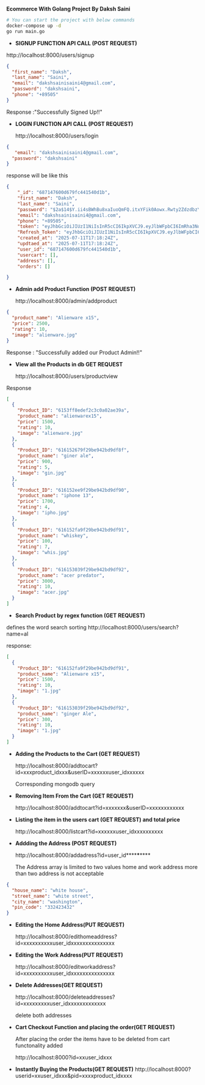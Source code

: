 **Ecommerce With Golang Project By Daksh Saini**


```bash
# You can start the project with below commands
docker-compose up -d
go run main.go
```

- **SIGNUP FUNCTION API CALL (POST REQUEST)**

http://localhost:8000/users/signup

```json
{
  "first_name": "Daksh",
  "last_name": "Saini",
  "email": "dakshsainisaini4@gmail.com",
  "password": "dakshsaini",
  "phone": "+89505"
}
```

Response :"Successfully Signed Up!!"

- **LOGIN FUNCTION API CALL (POST REQUEST)**

  http://localhost:8000/users/login

```json
{
   "email": "dakshsainisaini4@gmail.com",
  "password": "dakshsaini"
}
```

response will be like this

```json
{
    "_id": "687147600d679fc441540d1b",
    "first_name": "Daksh",
    "last_name": "Saini",
    "password": "$2a$14$Y.ii4sBWhBu8xaIuoQmFQ.itxYFik0Aowx.Rwty2ZdzdbzYIP0GBG",
    "email": "dakshsainisaini4@gmail.com",
    "phone": "+89505",
    "token": "eyJhbGciOiJIUzI1NiIsInR5cCI6IkpXVCJ9.eyJlbWFpbCI6ImRha3Noc2FpbmlzYWluaTRAZ21haWwuY29tIiwiZmlyc3RfbmFtZSI6IkRha3NoIiwibGFzdF9uYW1lIjoiU2FpbmkiLCJ1aWQiOiI2ODcxNDc2MDBkNjc5ZmM0NDE1NDBkMWIiLCJleHAiOjE3NTIzNDA3MDQsImlhdCI6MTc1MjI1NDMwNH0.1Mm3D4pe0rfVO5UxnDc6_s9zrft1IiAxIo8tpGNi1JA",
    "Refresh_Token": "eyJhbGciOiJIUzI1NiIsInR5cCI6IkpXVCJ9.eyJlbWFpbCI6IiIsImZpcnN0X25hbWUiOiIiLCJsYXN0X25hbWUiOiIiLCJ1aWQiOiIiLCJleHAiOjE3NTI4NTkxMDQsImlhdCI6MTc1MjI1NDMwNH0.gIx6qe5vXc__oZDTZx4LL70bYu9n1JFrL3HW1yLc7Kc",
    "created_at": "2025-07-11T17:18:24Z",
    "updtaed_at": "2025-07-11T17:18:24Z",
    "user_id": "687147600d679fc441540d1b",
    "usercart": [],
    "address": [],
    "orders": []

}
```

- **Admin add Product Function (POST REQUEST)**

  http://localhost:8000/admin/addproduct

```json
{
  "product_name": "Alienware x15",
  "price": 2500,
  "rating": 10,
  "image": "alienware.jpg"
}
```

Response : "Successfully added our Product Admin!!"

- **View all the Products in db GET REQUEST**

  http://localhost:8000/users/productview

Response

```json
[
  {
    "Product_ID": "6153ff8edef2c3c0a02ae39a",
    "product_name": "alienwarex15",
    "price": 1500,
    "rating": 10,
    "image": "alienware.jpg"
  },
  {
    "Product_ID": "616152679f29be942bd9df8f",
    "product_name": "giner ale",
    "price": 900,
    "rating": 5,
    "image": "gin.jpg"
  },
  {
    "Product_ID": "616152ee9f29be942bd9df90",
    "product_name": "iphone 13",
    "price": 1700,
    "rating": 4,
    "image": "ipho.jpg"
  },
  {
    "Product_ID": "616152fa9f29be942bd9df91",
    "product_name": "whiskey",
    "price": 100,
    "rating": 7,
    "image": "whis.jpg"
  },
  {
    "Product_ID": "616153039f29be942bd9df92",
    "product_name": "acer predator",
    "price": 3000,
    "rating": 10,
    "image": "acer.jpg"
  }
]
```

- **Search Product by regex function (GET REQUEST)**

defines the word search sorting
http://localhost:8000/users/search?name=al

response:

```json
[
  {
    "Product_ID": "616152fa9f29be942bd9df91",
    "product_name": "Alienware x15",
    "price": 1500,
    "rating": 10,
    "image": "1.jpg"
  },
  {
    "Product_ID": "616153039f29be942bd9df92",
    "product_name": "ginger Ale",
    "price": 300,
    "rating": 10,
    "image": "1.jpg"
  }
]
```

- **Adding the Products to the Cart (GET REQUEST)**

  http://localhost:8000/addtocart?id=xxxproduct_idxxx&userID=xxxxxxuser_idxxxxxx

  Corresponding mongodb query

- **Removing Item From the Cart (GET REQUEST)**

  http://localhost:8000/addtocart?id=xxxxxxx&userID=xxxxxxxxxxxx

- **Listing the item in the users cart (GET REQUEST) and total price**

  http://localhost:8000/listcart?id=xxxxxxuser_idxxxxxxxxxx

- **Addding the Address (POST REQUEST)**

  http://localhost:8000/addadress?id=user_id**\*\***\***\*\***

  The Address array is limited to two values home and work address more than two address is not acceptable

```json
{
  "house_name": "white house",
  "street_name": "white street",
  "city_name": "washington",
  "pin_code": "332423432"
}
```

- **Editing the Home Address(PUT REQUEST)**

  http://localhost:8000/edithomeaddress?id=xxxxxxxxxxuser_idxxxxxxxxxxxxxxx

- **Editing the Work Address(PUT REQUEST)**

  http://localhost:8000/editworkaddress?id=xxxxxxxxxxuser_idxxxxxxxxxxxxxxx

- **Delete Addresses(GET REQUEST)**

  http://localhost:8000/deleteaddresses?id=xxxxxxxxxuser_idxxxxxxxxxxxxx

  delete both addresses

- **Cart Checkout Function and placing the order(GET REQUEST)**

  After placing the order the items have to be deleted from cart functonality added

  http://localhost:8000?id=xxuser_idxxx

- **Instantly Buying the Products(GET REQUEST)**
  http://localhost:8000?userid=xxuser_idxxx&pid=xxxxproduct_idxxxx